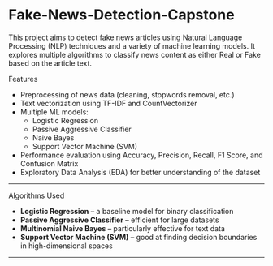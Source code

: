 # Fake-News-Detection-Capstone
This project aims to detect fake news articles using Natural Language Processing (NLP) techniques and a variety of machine learning models. It explores multiple algorithms to classify news content as either Real or Fake based on the article text.

Features

- Preprocessing of news data (cleaning, stopwords removal, etc.)
- Text vectorization using TF-IDF and CountVectorizer
- Multiple ML models:
  - Logistic Regression
  - Passive Aggressive Classifier
  - Naive Bayes
  - Support Vector Machine (SVM)
- Performance evaluation using Accuracy, Precision, Recall, F1 Score, and Confusion Matrix
- Exploratory Data Analysis (EDA) for better understanding of the dataset

---

 Algorithms Used

- **Logistic Regression** – a baseline model for binary classification
- **Passive Aggressive Classifier** – efficient for large datasets
- **Multinomial Naive Bayes** – particularly effective for text data
- **Support Vector Machine (SVM)** – good at finding decision boundaries in high-dimensional spaces

---
